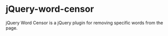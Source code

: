 jQuery-word-censor
==================

jQuery Word Censor is a jQuery plugin for removing specific words from the page.
